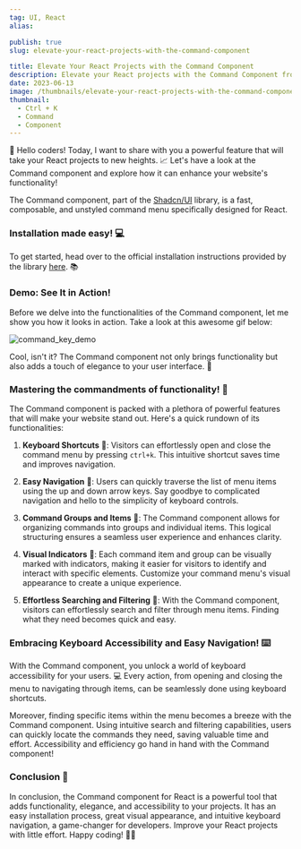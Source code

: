 ```yaml
---
tag: UI, React
alias:

publish: true
slug: elevate-your-react-projects-with-the-command-component

title: Elevate Your React Projects with the Command Component
description: Elevate your React projects with the Command Component from shadcn/ui. Enhance functionality and accessibility. Try it now!
date: 2023-06-13
image: /thumbnails/elevate-your-react-projects-with-the-command-component.png
thumbnail:
  - Ctrl + K
  - Command
  - Component
---
```


🚀 Hello coders! Today, I want to share with you a powerful feature that will take your React projects to new heights. 📈 Let's have a look at the Command component and explore how it can enhance your website's functionality!

The Command component, part of the [Shadcn/UI](https://ui.shadcn.com/) library, is a fast, composable, and unstyled command menu specifically designed for React.

### Installation made easy! 💻

To get started, head over to the official installation instructions provided by the library [here](https://ui.shadcn.com/docs/components/command). 📚

### Demo: See It in Action!

Before we delve into the functionalities of the Command component, let me show you how it looks in action. Take a look at this awesome gif below:

![command_key_demo](assets/command_key_demo.gif)

Cool, isn't it? The Command component not only brings functionality but also adds a touch of elegance to your user interface. 🎩

### Mastering the commandments of functionality! 🌟

The Command component is packed with a plethora of powerful features that will make your website stand out. Here's a quick rundown of its functionalities:

1. **Keyboard Shortcuts** 🎹: Visitors can effortlessly open and close the command menu by pressing `ctrl+k`. This intuitive shortcut saves time and improves navigation.
    
2. **Easy Navigation** 🚀: Users can quickly traverse the list of menu items using the up and down arrow keys. Say goodbye to complicated navigation and hello to the simplicity of keyboard controls.
    
3. **Command Groups and Items** 📂: The Command component allows for organizing commands into groups and individual items. This logical structuring ensures a seamless user experience and enhances clarity.
    
4. **Visual Indicators** 👀: Each command item and group can be visually marked with indicators, making it easier for visitors to identify and interact with specific elements. Customize your command menu's visual appearance to create a unique experience.
    
5. **Effortless Searching and Filtering** 🔎: With the Command component, visitors can effortlessly search and filter through menu items. Finding what they need becomes quick and easy.
  

### Embracing Keyboard Accessibility and Easy Navigation! ⌨️

With the Command component, you unlock a world of keyboard accessibility for your users. 💻 Every action, from opening and closing the menu to navigating through items, can be seamlessly done using keyboard shortcuts.

Moreover, finding specific items within the menu becomes a breeze with the Command component. Using intuitive search and filtering capabilities, users can quickly locate the commands they need, saving valuable time and effort. Accessibility and efficiency go hand in hand with the Command component!

### Conclusion 🎉

In conclusion, the Command component for React is a powerful tool that adds functionality, elegance, and accessibility to your projects. It has an easy installation process, great visual appearance, and intuitive keyboard navigation, a game-changer for developers. Improve your React projects with little effort. Happy coding! 🚀😀
